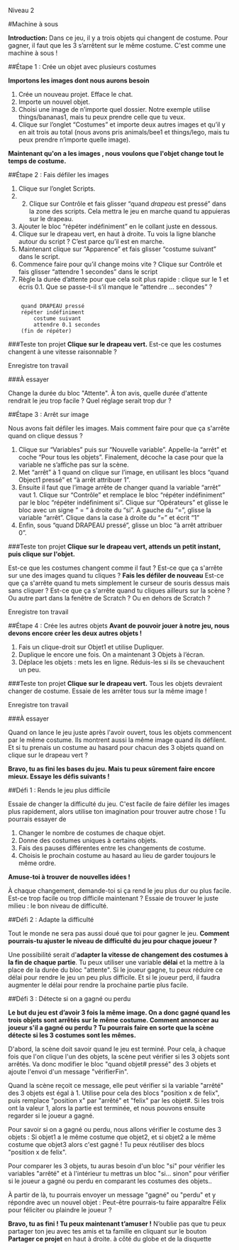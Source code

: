 Niveau 2

#Machine à sous

__Introduction:__
Dans ce jeu, il y a trois objets qui changent de costume. Pour gagner, il faut que les 3 s’arrêtent sur le même costume. C'est comme une machine à sous !

##Étape 1 : Crée un objet avec plusieurs costumes

__Importons les images dont nous aurons besoin__

1. Crée un nouveau projet. Efface le chat.
2. Importe un nouvel objet.
3. Choisi une image de n’importe quel dossier. Notre exemple utilise things/bananas1, mais tu peux prendre celle que tu veux.
4. Clique sur l’onglet “Costumes” et importe deux autres images et qu’il y en ait trois au total (nous avons pris animals/bee1 et things/lego, mais tu peux prendre n’importe quelle image).

__Maintenant qu'on a les images , nous voulons que l'objet change tout le temps de costume.__

##Étape 2 : Fais défiler les images

1. Clique sur l’onglet Scripts.
2. 2.	Clique sur Contrôle et fais glisser “quand *drapeau* est pressé” dans la zone des scripts. Cela mettra le jeu en marche quand tu appuieras sur le drapeau.
3. Ajouter le bloc “répéter indéfiniment” en le collant juste en dessous.
4. Clique sur le drapeau vert, en haut à droite. Tu vois la ligne blanche autour du script ? C’est parce qu’il est en marche.
5. Maintenant clique sur “Apparence” et fais glisser “costume suivant” dans le script. 
6. Commence faire pour qu’il change moins vite ? Clique sur Contrôle et fais glisser “attendre 1 secondes” dans le script
7. Règle la durée d’attente pour que cela soit plus rapide : clique sur le 1 et écris 0.1. Que se passe-t-il s’il manque le “attendre … secondes” ?

```scratch

	quand DRAPEAU pressé
	répéter indéfiniment		
		costume suivant
		attendre 0.1 secondes
	(fin de répéter)
```

###Teste ton projet
__Clique sur le drapeau vert.__ 
Est-ce que les costumes changent à une vitesse raisonnable ?

Enregistre ton travail

###À essayer

Change la durée du bloc "Attente". À ton avis, quelle durée d'attente rendrait le jeu trop facile ? Quel réglage serait trop dur ?

##Étape 3 : Arrêt sur image

Nous avons fait défiler les images. Mais comment faire pour que ça s'arrête quand on clique dessus ?

1. Clique sur “Variables” puis sur “Nouvelle variable”. Appelle-la “arrêt” et coche “Pour tous les objets”. Finalement, décoche la case pour que la variable ne s’affiche pas sur la scène.
2. Met “arrêt” à 1 quand on clique sur l’image, en utilisant les blocs “quand Object1 pressé” et “à arrêt attribuer 1”.
3. Ensuite il faut que l’image arrête de changer quand la variable “arrêt” vaut 1. Clique sur “Contrôle” et remplace le bloc “répéter indéfiniment” par le bloc “répéter indéfiniment si”. Clique sur “Opérateurs” et glisse le bloc avec un signe ” = “ à droite du “si”. A gauche du “=”, glisse la variable “arrêt”. Clique dans la case à droite du “=” et écrit “1”
4. Enfin, sous “quand DRAPEAU pressé”, glisse un bloc “à arrêt attribuer 0”.

###Teste ton projet
__Clique sur le drapeau vert, attends un petit instant, puis clique sur l'objet.__ 

Est-ce que les costumes changent comme il faut ? 
Est-ce que ça s'arrête sur une des images quand tu cliques ? 
__Fais les défiler de nouveau__ Est-ce que ça s'arrête quand tu mets simplement le curseur de souris dessus mais sans cliquer ? Est-ce que ça s'arrête quand tu cliques ailleurs sur la scène ? Ou autre part dans la fenêtre de Scratch ? Ou en dehors de Scratch ?

Enregistre ton travail

##Étape 4 : Crée les autres objets
__Avant de pouvoir jouer à notre jeu, nous devons encore créer les deux autres objets !__

1. Fais un clique-droit sur Objet1 et utilise Dupliquer.
2. Duplique le encore une fois. On a maintenant 3 Objets à l’écran.
3. Déplace les objets : mets les en ligne. Réduis-les si ils se chevauchent un peu.

###Teste ton projet
__Clique sur le drapeau vert.__ Tous les objets devraient changer de costume. Essaie de les arrêter tous sur la même image !

Enregistre ton travail

###À essayer

Quand on lance le jeu juste après l'avoir ouvert, tous les objets commencent par le même costume. Ils montrent aussi la même image quand ils défilent. Et si tu prenais un costume au hasard pour chacun des 3 objets quand on clique sur le drapeau vert ?

__Bravo, tu as fini les bases du jeu. Mais tu peux sûrement faire encore mieux. Essaye les défis suivants !__


##Défi 1 : Rends le jeu plus difficile

Essaie de changer la difficulté du jeu. C'est facile de faire défiler les images plus rapidement, alors utilise ton imagination pour trouver autre chose !
Tu pourrais essayer de 

1. Changer le nombre de costumes de chaque objet.
2. Donne des costumes uniques à certains objets.
3. Fais des pauses différentes entre les changements de costume.
4. Choisis le prochain costume au hasard au lieu de garder toujours le même ordre. 

__Amuse-toi à trouver de nouvelles idées !__

À chaque changement, demande-toi si ça rend le jeu plus dur ou plus facile. Est-ce trop facile ou trop difficile maintenant ? Essaie de trouver le juste milieu : le bon niveau de difficulté.


##Défi 2 : Adapte la difficulté

Tout le monde ne sera pas aussi doué que toi pour gagner le jeu. __Comment pourrais-tu ajuster le niveau de difficulté du jeu pour chaque joueur ?__

Une possibilité serait d'__adapter la vitesse de changement des costumes à la fin de chaque partie__. Tu peux utiliser une variable __délai__ et la mettre à la place de la durée du bloc "attente". Si le joueur gagne, tu peux réduire ce délai pour rendre le jeu un peu plus difficile. Et si le joueur perd, il faudra augmenter le délai pour rendre la prochaine partie plus facile.

##Défi 3 : Détecte si on a gagné ou perdu

__Le but du jeu est d’avoir 3 fois la même image. On a donc gagné quand les trois objets sont arrêtés sur le même costume. Comment annoncer au joueur s'il a gagné ou perdu ? Tu pourrais faire en sorte que la scène détecte si les 3 costumes sont les mêmes.__

D'abord, la scène doit savoir quand le jeu est terminé. Pour cela, à chaque fois que l'on clique l'un des objets, la scène peut vérifier si les 3 objets sont arrêtés. Va donc modifier le bloc "quand objet# pressé" des 3 objets et ajoute l'envoi d'un message "vérifierFin".

Quand la scène reçoit ce message, elle peut vérifier si la variable "arrêté" des 3 objets est égal à 1. Utilise pour cela des blocs "position x de felix", puis remplace "position x" par "arrêté" et "felix" par les objet#. Si les trois ont la valeur 1, alors la partie est terminée, et nous pouvons ensuite regarder si le joueur a gagné.

Pour savoir si on a gagné ou perdu, nous allons vérifier le costume des 3 objets : Si objet1 a le même costume que objet2, et si objet2 a le même costume que objet3 alors c'est gagné ! Tu peux réutiliser des blocs "position x de felix".

Pour comparer les 3 objets, tu auras besoin d'un bloc "si" pour vérifier les variables "arrêté" et à l'intérieur tu mettras un bloc "si... sinon" pour vérifier si le joueur a gagné ou perdu en comparant les costumes des objets..

À partir de là, tu pourrais envoyer un message "gagné" ou "perdu" et y répondre avec un nouvel objet : Peut-être pourrais-tu faire apparaître Félix pour féliciter ou plaindre le joueur ?

__Bravo, tu as fini ! Tu peux maintenant t’amuser !__
N’oublie pas que tu peux partager ton jeu avec tes amis et ta famille en cliquant sur le bouton __Partager ce projet__ en haut à droite. à côté du globe et de la disquette

